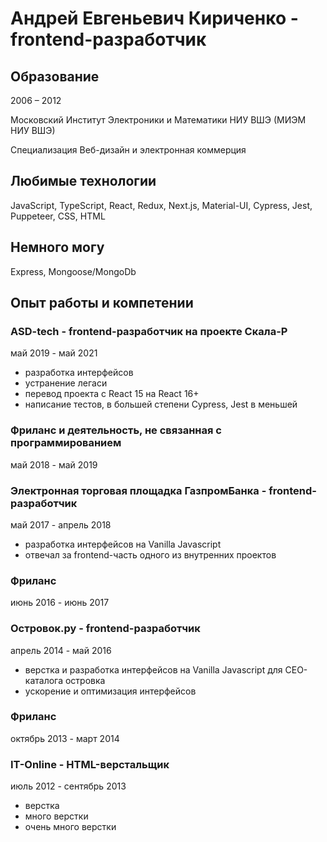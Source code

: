 # Андрей Евгеньевич Кириченко - frontend-разработчик
## Образование
2006 – 2012

Московский Институт Электроники и Математики НИУ ВШЭ (МИЭМ НИУ ВШЭ)

Специализация Веб-дизайн и электронная коммерция

## Любимые технологии
JavaScript, TypeScript, React, Redux, Next.js, Material-UI, Cypress, Jest, Puppeteer, CSS, HTML

## Немного могу
Express, Mongoose/MongoDb

## Опыт работы и компетении

### ASD-tech - frontend-разработчик на проекте Скала-Р
май 2019 - май 2021

- разработка интерфейсов
- устранение легаси
- перевод проекта с React 15 на React 16+
- написание тестов, в большей степени Cypress, Jest в меньшей

### Фриланс и деятельность, не связанная с программированием
май 2018 - май 2019

### Электронная торговая площадка ГазпромБанка - frontend-разработчик
май 2017 - апрель 2018
- разработка интерфейсов на Vanilla Javascript
- отвечал за frontend-часть одного из внутренних проектов

### Фриланс
июнь 2016 - июнь 2017

### Островок.ру - frontend-разработчик
апрель 2014 - май 2016
- верстка и разработка интерфейсов на Vanilla Javascript для CEO-каталога островка
- ускорение и оптимизация интерфейсов

### Фриланс
октябрь 2013 - март 2014

### IT-Online - HTML-верстальщик
июль 2012 - сентябрь 2013
- верстка
- много верстки
- очень много верстки
